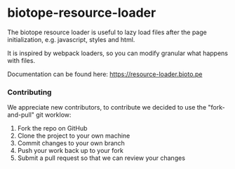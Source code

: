 # biotope-resource-loader

The biotope resource loader is useful to lazy load files after the page initialization, e.g. javascript, styles and html.

It is inspired by webpack loaders, so you can modify granular what happens with files. 

Documentation can be found here: https://resource-loader.bioto.pe

### Contributing
We appreciate new contributors, to contribute we decided to use the "fork-and-pull" git worklow:
1. Fork the repo on GitHub
2. Clone the project to your own machine
3. Commit changes to your own branch
4. Push your work back up to your fork
5. Submit a pull request so that we can review your changes

